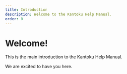 ```yaml
---
title: Introduction
description: Welcome to the Kantoku Help Manual.
order: 0
---
```


# Welcome!

This is the main introduction to the Kantoku Help Manual.

We are excited to have you here.
